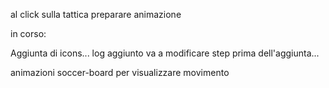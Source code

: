 al click sulla tattica preparare animazione

in corso:

Aggiunta di icons... log aggiunto va a modificare step prima dell'aggiunta...

animazioni soccer-board per visualizzare movimento
